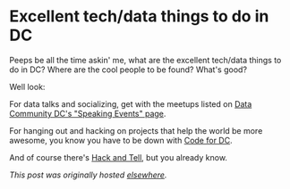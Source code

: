 # Excellent tech/data things to do in DC


Peeps be all the time askin' me, what are the excellent tech/data things to do in DC? Where are the cool people to be found? What's good?

Well look:

For data talks and socializing, get with the meetups listed on <a href="http://datacommunitydc.org/blog/speaking-events/">Data Community DC's "Speaking Events" page</a>.

For hanging out and hacking on projects that help the world be more awesome, you know you have to be down with <a href="http://www.meetup.com/Code-for-DC/">Code for DC</a>.

And of course there's <a href="http://dc.hackandtell.org/">Hack and Tell</a>, but you already know.



*This post was originally hosted [elsewhere](https://planspacedotorg.wordpress.com/2014/10/04/peeps-be-askin-me/).*
